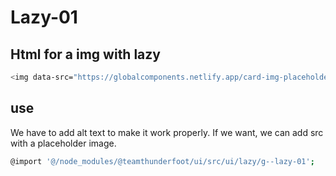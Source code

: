 # Lazy-01

## Html for a img with lazy

```sh
<img data-src="https://globalcomponents.netlify.app/card-img-placeholder.png" src="/src/img/global-components/placeholder.jpg" alt="alt text" class="g--lazy-01">
```

## use
We have to add alt text to make it work properly. If we want, we can add src with a placeholder image.
```sh
@import '@/node_modules/@teamthunderfoot/ui/src/ui/lazy/g--lazy-01';
```